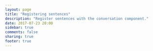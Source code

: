 ```yaml
---
layout: page
title: "Registering sentences"
description: "Register sentences with the conversation component."
date: 2017-07-23 20:00
sidebar: true
comments: false
sharing: true
footer: true
---
```


<script>
window.location = 'https://developers.home-assistant.io/docs/en/intent_conversation.html';
</script>